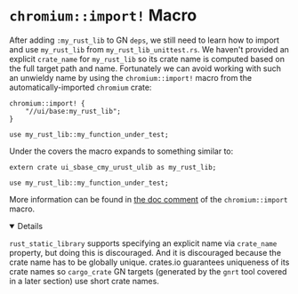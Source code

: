 # `chromium::import!` Macro

After adding `:my_rust_lib` to GN `deps`, we still need to learn how to import
and use `my_rust_lib` from `my_rust_lib_unittest.rs`. We haven't provided an
explicit `crate_name` for `my_rust_lib` so its crate name is computed based on
the full target path and name. Fortunately we can avoid working with such an
unwieldy name by using the `chromium::import!` macro from the
automatically-imported `chromium` crate:

```rust,ignore
chromium::import! {
    "//ui/base:my_rust_lib";
}

use my_rust_lib::my_function_under_test;
```

Under the covers the macro expands to something similar to:

```rust,ignore
extern crate ui_sbase_cmy_urust_ulib as my_rust_lib;

use my_rust_lib::my_function_under_test;
```

More information can be found in [the doc comment][0] of the `chromium::import`
macro.

<details open="true">

`rust_static_library` supports specifying an explicit name via `crate_name`
property, but doing this is discouraged. And it is discouraged because the crate
name has to be globally unique. crates.io guarantees uniqueness of its crate
names so `cargo_crate` GN targets (generated by the `gnrt` tool covered in a
later section) use short crate names.

</details>

[0]: https://source.chromium.org/chromium/chromium/src/+/main:build/rust/chromium_prelude/chromium_prelude.rs?q=f:chromium_prelude.rs%20pub.use.*%5Cbimport%5Cb;%20-f:third_party&ss=chromium%2Fchromium%2Fsrc
